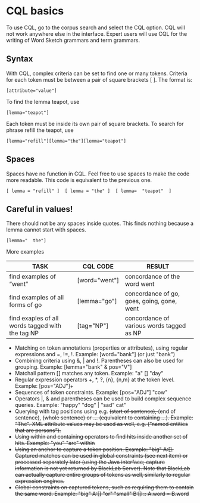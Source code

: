 # CQL basics

To use CQL, go to the corpus search and select the CQL option. CQL will not work anywhere else in the interface. Expert users will use CQL for the writing of Word Sketch grammars and term grammars.

## Syntax

With CQL, complex criteria can be set to find one or many tokens. Criteria for each token must be between a pair of square brackets [ ]. The format is:

    [attribute="value"]

To find the lemma teapot, use

    [lemma="teapot"]

Each token must be inside its own pair of square brackets. To search for phrase refill the teapot, use

    [lemma="refill"][lemma="the"][lemma="teapot"]

## Spaces

Spaces have no function in CQL. Feel free to use spaces to make the code more readable. This code is equivalent to the previous one.


    [ lemma = "refill" ]  [ lemma = "the" ]  [ lemma=  "teapot"  ]

## Careful in values!

There should not be any spaces inside quotes. This finds nothing because a lemma cannot start with spaces.

    [lemma="  the"]

More examples

| TASK | CQL CODE | RESULT |
| -- | -- | -- |
| find examples of “went” | [word="went"] | concordance of the word went
| find examples of all forms of go | [lemma="go"] | concordance of go, goes, going, gone, went
| find exaples of all words tagged with the tag NP | [tag="NP"] | concordance of various words tagged as NP



* Matching on token annotations (properties or attributes), using regular expressions and =, !=, !. Example: [word="bank"] (or just "bank")
* Combining criteria using &, | and !. Parentheses can also be used for grouping. Example: [lemma="bank" & pos="V"]
* Matchall pattern [] matches any token. Example: "a" [] "day"
* Regular expression operators +, *, ?, {n}, {n,m} at the token level. Example: [pos="ADJ"]+
* Sequences of token constraints. Example: [pos="ADJ"] "cow"
* Operators |, & and parentheses can be used to build complex sequence queries. Example: "happy" "dog" | "sad" cat"
* Querying with tag positions using e.g. <s> (start of sentence), </s> (end of sentence), <s/> (whole sentence) or <s> ... </s> (equivalent to <s/> containing ...). Example: <s> "The". XML attribute values may be used as well, e.g. <ne type="PERS"/> (“named entities that are persons”).
* Using within and containing operators to find hits inside another set of hits. Example: "you" "are" within <s/>
* Using an anchor to capture a token position. Example: "big" A:[]. Captured matches can be used in global constraints (see next item) or processed separately later (using the Java interface; capture information is not yet returned by BlackLab Server). Note that BlackLab can actually capture entire groups of tokens as well, similarly to regular expression engines.
* Global constraints on captured tokens, such as requiring them to contain the same word. Example: "big" A:[] "or" "small" B:[] :: A.word = B.word
